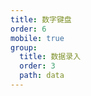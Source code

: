 ```yaml
---
title: 数字键盘
order: 6
mobile: true
group:
  title: 数据录入
  order: 3
  path: data
---
```


<code src="../demo/NumberKeyboard.jsx"></code>
<API src="../src/NumberKeyboard.tsx"></API>
